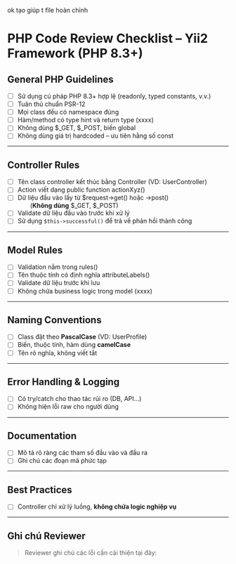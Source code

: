 ok tạo giúp t file hoàn chỉnh

# PHP Code Review Checklist – Yii2 Framework (PHP 8.3+)

## General PHP Guidelines

- [ ] Sử dụng cú pháp PHP 8.3+ hợp lệ (readonly, typed constants, v.v.)
- [ ] Tuân thủ chuẩn PSR-12
- [ ] Mọi class đều có namespace đúng
- [ ] Hàm/method có type hint và return type (xxxx)
- [ ] Không dùng $\_GET, $\_POST, biến global
- [ ] Không dùng giá trị hardcoded – ưu tiên hằng số const

---

## Controller Rules

- [ ] Tên class controller kết thúc bằng Controller (VD: UserController)
- [ ] Action viết dạng public function actionXyz()
- [ ] Dữ liệu đầu vào lấy từ $request->get() hoặc ->post()  
         (**Không dùng** $\_GET, $\_POST)
- [ ] Validate dữ liệu đầu vào trước khi xử lý
- [ ] Sử dụng `$this->successful()` để trả về phản hồi thành công

---

## Model Rules

- [ ] Validation nằm trong rules()
- [ ] Tên thuộc tính có định nghĩa attributeLabels()
- [ ] Validate dữ liệu trước khi lưu
- [ ] Không chứa business logic trong model (xxxx)

---

## Naming Conventions

- [ ] Class đặt theo **PascalCase** (VD: UserProfile)
- [ ] Biến, thuộc tính, hàm dùng **camelCase**
- [ ] Tên rõ nghĩa, không viết tắt

---

## Error Handling & Logging

- [ ] Có try/catch cho thao tác rủi ro (DB, API...)
- [ ] Không hiện lỗi raw cho người dùng

---

## Documentation

- [ ] Mô tả rõ ràng các tham số đầu vào và đầu ra
- [ ] Ghi chú các đoạn mã phức tạp

---

## Best Practices

- [ ] Controller chỉ xử lý luồng, **không chứa logic nghiệp vụ**

---

## Ghi chú Reviewer

> Reviewer ghi chú các lỗi cần cải thiện tại đây:
